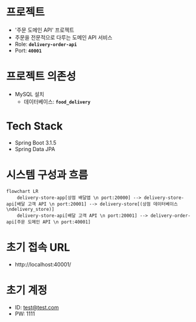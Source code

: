 # 프로젝트 
- '주문 도메인 API' 프로젝트
- 주문을 전문적으로 다루는 도메인 API 서비스
- Role: **`delivery-order-api`**
- Port: **`40001`**

# 프로젝트 의존성
- MySQL 설치
  - 데이터베이스: **`food_delivery`**

# Tech Stack
- Spring Boot 3.1.5
- Spring Data JPA

# 시스템 구성과 흐름
```mermaid
flowchart LR
    delivery-store-app[상점 배달앱 \n port:20000] --> delivery-store-api[배달 고객 API \n port:20001] --> delivery-store[(상점 데이터베이스\ndelivery_store)]
    delivery-store-api[배달 고객 API \n port:20001] --> delivery-order-api[주문 도메인 API \n port:40001]
```

# 초기 접속 URL
- http://localhost:40001/

# 초기 계정
- ID: test@test.com
- PW: 1111